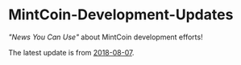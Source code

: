 # MintCoin-Development-Updates
_"News You Can Use"_ about MintCoin development efforts!

The latest update is from [2018-08-07](2018-08-07.md).

